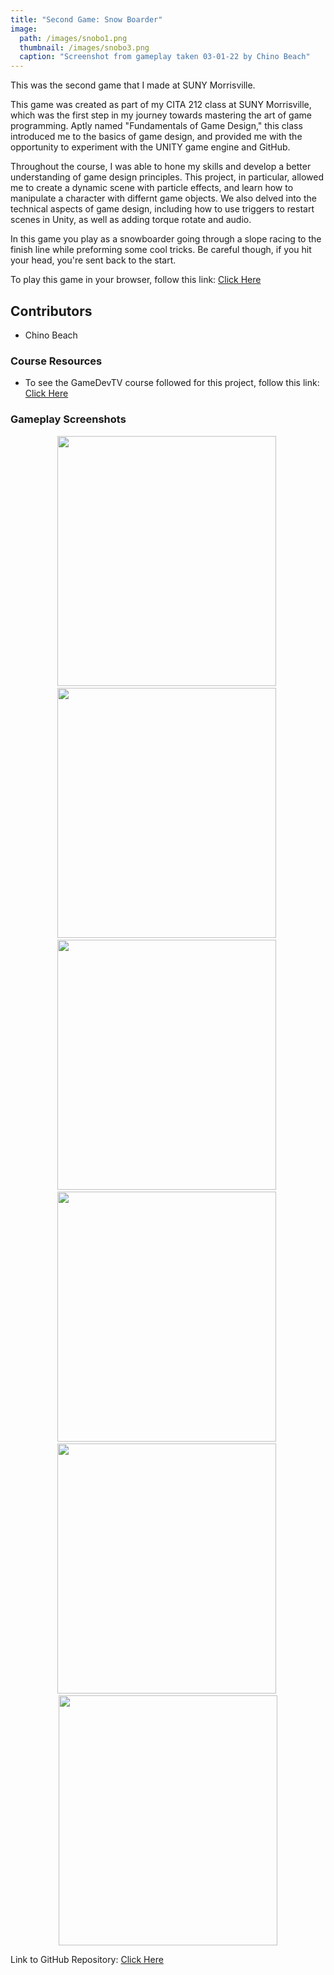 ```yaml
---
title: "Second Game: Snow Boarder"
image: 
  path: /images/snobo1.png
  thumbnail: /images/snobo3.png
  caption: "Screenshot from gameplay taken 03-01-22 by Chino Beach"
---
```


This was the second game that I made at SUNY Morrisville.
 
This game was created as part of my CITA 212 class at SUNY Morrisville, which was the first step in my journey towards mastering the art of game programming. Aptly named "Fundamentals of Game Design," this class introduced me to the basics of game design, and provided me with the opportunity to experiment with the UNITY game engine and GitHub.

Throughout the course, I was able to hone my skills and develop a better understanding of game design principles. This project, in particular, allowed me to create a dynamic scene with particle effects, and learn how to manipulate a character with differnt game objects. We also delved into the technical aspects of game design, including how to use triggers to restart scenes in Unity, as well as adding torque rotate and audio.

In this game you play as a snowboarder going through a slope racing to the finish line while preforming some cool tricks. Be careful though, if you hit your head, you're sent back to the start. 

To play this game in your browser, follow this link: <a href="https://chinobeach.itch.io/snowboarder">Click Here</a> 

## Contributors
* Chino Beach

### Course Resources
* To see the GameDevTV course followed for this project, follow this link: <a href="https://www.gamedev.tv/courses/enrolled/1394720">Click Here</a> 



### Gameplay Screenshots
<div align="center">

  <img src="/images/snobo2.png" alt="" width="350" height="400">&nbsp;
  <img src="/images/snobo4.png" alt="" width="350" height="400">&nbsp;
  <img src="/images/snobo5.png" alt="" width="350" height="400">&nbsp; 
  <img src="/images/snobo6.png" alt="" width="350" height="400">&nbsp;
  <img src="/images/snobo7.png" alt="" width="350" height="400">&nbsp;
  <img src="/images/snobo8.png" alt="" width="350" height="400"> 

</div>


Link to GitHub Repository: <a href="https://github.com/ChinoBeach/BeachSnowBoarder">Click Here</a>
